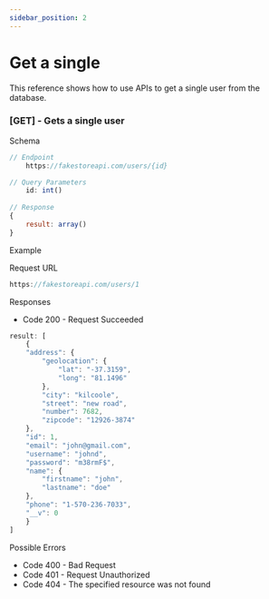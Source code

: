 ```yaml
---
sidebar_position: 2
---
```


# Get a single

This reference shows how to use APIs to get a single user from the database.

### [GET] - Gets a single user 

Schema

```js
// Endpoint
    https://fakestoreapi.com/users/{id}

// Query Parameters
    id: int()
    
// Response
{
    result: array()
}        
```

<p class = "p_example">Example</p>

Request URL

```js
https://fakestoreapi.com/users/1
```

Responses 

- Code 200 - Request Succeeded
```js
result: [
    {
    "address": {
        "geolocation": {
            "lat": "-37.3159",
            "long": "81.1496"
        },
        "city": "kilcoole",
        "street": "new road",
        "number": 7682,
        "zipcode": "12926-3874"
    },
    "id": 1,
    "email": "john@gmail.com",
    "username": "johnd",
    "password": "m38rmF$",
    "name": {
        "firstname": "john",
        "lastname": "doe"
    },
    "phone": "1-570-236-7033",
    "__v": 0
    }
]
```

Possible Errors

- Code 400 - Bad Request
- Code 401 - Request Unauthorized
- Code 404 - The specified resource was not found